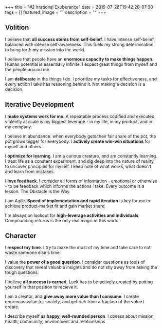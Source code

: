 +++
title =  "#2 Irrational Exuberance"
date = 2019-07-26T19:42:20-07:00
tags = []
featured_image = ""
description = ""
+++

## Volition

I believe that **all success stems from self-belief**. I have intense self-belief, balanced with intense self-awareness. This fuels my strong determination to bring forth my mission into the world. 

I believe that people have an **enormous capacity to make things happen**. Human potential is essentially infinite. I expect great things from myself and the people around me.

I am **deliberate** in the things I do. I prioritize my tasks for effectiveness, and every action I take has reasoning behind it. Not making a decision is a decision.

## Iterative Development

I **make systems work for me**. A repeatable process codified and executed violently at scale is my biggest leverage - in my life, in my product, and in my company. 

I believe in abundance: when everybody gets their fair share of the pot, the pot grows bigger for everybody. I **actively create win-win situations** for myself and others..

I **optimize for learning**. I am a curious creature, and am constantly learning. I treat life as a constant experiment, and dig deep into the nature of reality to uncover principles for myself. I keep note of what works, what doesn't and learn from mistakes.

I **love feedback**. I consider all forms of information - emotional or otherwise - to be feedback which informs the actions I take. Every outcome is a lesson. The Obstacle is the Way.

I am Agile. **Speed of implementation and rapid iteration** is key for me to achieve product-market fit and gain market share.

I'm always on lookout for **high-leverage activities and individuals**. Compounding returns is the only real magic in this world.

## Character

I **respect my time**. I try to make the most of my time and take care to not waste someone else's time.

I value the **power of a good question**. I consider questions as tools of discovery that reveal valuable insights and do not shy away from asking the tough questions.

I believe **all success is earned**. Luck has to be actively created by putting yourself in that position to recieve it.

I am a creator, and **give away more value than I consume**. I create enormous value for society, and get rich from a fraction of the value I create.

I describe myself as **happy, well-rounded person**. I obsess about mission, health, community, environment and relationships
